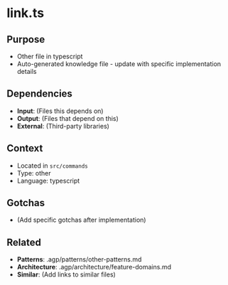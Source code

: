 # link.ts

## Purpose
- Other file in typescript
- Auto-generated knowledge file - update with specific implementation details

## Dependencies
- **Input**: (Files this depends on)
- **Output**: (Files that depend on this)
- **External**: (Third-party libraries)

## Context
- Located in `src/commands`
- Type: other
- Language: typescript

## Gotchas
- (Add specific gotchas after implementation)

## Related
- **Patterns**: .agp/patterns/other-patterns.md
- **Architecture**: .agp/architecture/feature-domains.md
- **Similar**: (Add links to similar files)
